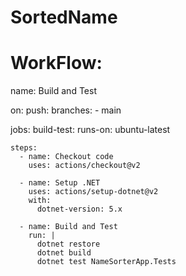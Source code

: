 # SortedName

# WorkFlow: 
name: Build and Test

on:
  push:
    branches:
      - main

jobs:
  build-test:
    runs-on: ubuntu-latest

    steps:
      - name: Checkout code
        uses: actions/checkout@v2

      - name: Setup .NET
        uses: actions/setup-dotnet@v2
        with:
          dotnet-version: 5.x

      - name: Build and Test
        run: |
          dotnet restore
          dotnet build
          dotnet test NameSorterApp.Tests
